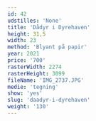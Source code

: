 ```yaml
---
id: 42
udstilles: 'None'
title: 'Dådyr i Dyrehaven'
height: 31,5
width: 23
method: 'Blyant på papir'
year: 2021
price: '700'
rasterWidth: 2274
rasterHeight: 3099
fileName: 'IMG_2737.JPG'
medie: 'tegning'
show: 'yes'
slug: 'daadyr-i-dyrehaven'
weight: '130'
---
```

